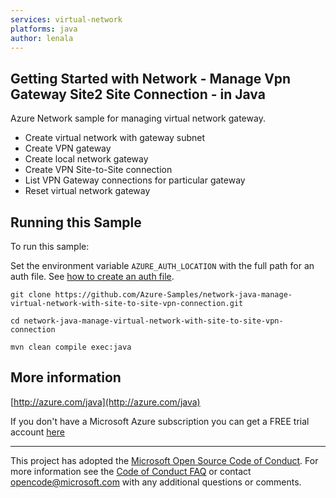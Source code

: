 ```yaml
---
services: virtual-network
platforms: java
author: lenala
---
```


## Getting Started with Network - Manage Vpn Gateway Site2 Site Connection - in Java ##


  Azure Network sample for managing virtual network gateway.
   - Create virtual network with gateway subnet
   - Create VPN gateway
   - Create local network gateway
   - Create VPN Site-to-Site connection
   - List VPN Gateway connections for particular gateway
   - Reset virtual network gateway
 

## Running this Sample ##

To run this sample:

Set the environment variable `AZURE_AUTH_LOCATION` with the full path for an auth file. See [how to create an auth file](https://github.com/Azure/azure-libraries-for-java/blob/master/AUTH.md).

    git clone https://github.com/Azure-Samples/network-java-manage-virtual-network-with-site-to-site-vpn-connection.git

    cd network-java-manage-virtual-network-with-site-to-site-vpn-connection

    mvn clean compile exec:java

## More information ##

[http://azure.com/java](http://azure.com/java)

If you don't have a Microsoft Azure subscription you can get a FREE trial account [here](http://go.microsoft.com/fwlink/?LinkId=330212)

---

This project has adopted the [Microsoft Open Source Code of Conduct](https://opensource.microsoft.com/codeofconduct/). For more information see the [Code of Conduct FAQ](https://opensource.microsoft.com/codeofconduct/faq/) or contact [opencode@microsoft.com](mailto:opencode@microsoft.com) with any additional questions or comments.